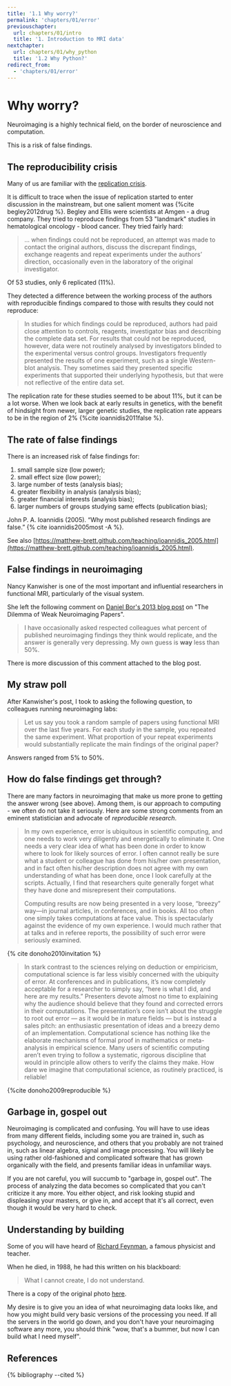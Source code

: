 ```yaml
---
title: '1.1 Why worry?'
permalink: 'chapters/01/error'
previouschapter:
  url: chapters/01/intro
  title: '1. Introduction to MRI data'
nextchapter:
  url: chapters/01/why_python
  title: '1.2 Why Python?'
redirect_from:
  - 'chapters/01/error'
---
```

# Why worry?

Neuroimaging is a highly technical field, on the border of neuroscience and
computation.

This is a risk of false findings.

## The reproducibility crisis

Many of us are familiar with the [replication
crisis](https://www.nature.com/news/1-500-scientists-lift-the-lid-on-reproducibility-1.19970).

It is difficult to trace when the issue of replication started to enter
discussion in the mainstream, but one salient moment was {%cite begley2012drug
%}.  Begley and Ellis were scientists at Amgen - a drug company. They tried to
reproduce findings from 53 "landmark" studies in hematological oncology -
blood cancer.  They tried fairly hard:

> ... when findings could not be reproduced, an attempt was made to contact
> the original authors, discuss the discrepant findings, exchange reagents and
> repeat experiments under the authors’ direction, occasionally even in the
> laboratory of the original investigator.

Of 53 studies, only 6 replicated (11%).

They detected a difference between the working process of the authors with
reproducible findings compared to those with results they could not reproduce:

> In studies for which findings could be reproduced, authors had paid close
> attention to controls, reagents, investigator bias and describing the
> complete data set. For results that could not be reproduced, however, data
> were not routinely analysed by investigators blinded to the experimental
> versus control groups. Investigators frequently presented the results of one
> experiment, such as a single Western-blot analysis. They sometimes said they
> presented specific experiments that supported their underlying hypothesis,
> but that were not reflective of the entire data set.

The replication rate for these studies seemed to be about 11%, but it can be a
lot worse.  When we look back at early results in genetics, with the benefit
of hindsight from newer, larger genetic studies, the replication rate appears
to be in the region of 2% {%cite ioannidis2011false %}.

## The rate of false findings

There is an increased risk of false findings for:

1. small sample size (low power);
2. small effect size (low power);
3. large number of tests (analysis bias);
4. greater flexibility in analysis (analysis bias);
5. greater financial interests (analysis bias);
6. larger numbers of groups studying same effects (publication bias);

John P. A. Ioannidis (2005). “Why most published research findings are false.”
{% cite ioannidis2005most -A %}.

See also
[https://matthew-brett.github.com/teaching/ioannidis_2005.html](https://matthew-brett.github.com/teaching/ioannidis_2005.html).

## False findings in neuroimaging

Nancy Kanwisher is one of the most important and influential researchers in
functional MRI, particularly of the visual system.

She left the following comment on [Daniel Bor's 2013 blog
post](http://www.danielbor.com/dilemma-weak-neuroimaging) on "The Dilemma of
Weak Neuroimaging Papers".

> I have occasionally asked respected colleagues what percent of published
> neuroimaging findings they think would replicate, and the answer is
> generally very depressing. My own guess is **way** less than 50%.

There is more discussion of this comment attached to the blog post.

## My straw poll

After Kanwisher's post, I took to asking the following question, to colleagues
running neuroimaging labs:

> Let us say you took a random sample of papers using functional MRI over the
> last five years. For each study in the sample, you repeated the same
> experiment.  What proportion of your repeat experiments would substantially
> replicate the main findings of the original paper?

Answers ranged from 5% to 50%.

## How do false findings get through?

There are many factors in neuroimaging that make us more prone to getting the
answer wrong (see above).  Among them, is our approach to computing - we often
do not take it seriously.  Here are some strong comments from an eminent
statistician and advocate of *reproducible research*.

> In my own experience, error is ubiquitous in scientific computing, and one
> needs to work very diligently and energetically to eliminate it. One needs a
> very clear idea of what has been done in order to know where to look for
> likely sources of error. I often cannot really be sure what a student or
> colleague has done from his/her own presentation, and in fact often his/her
> description does not agree with my own understanding of what has been done,
> once I look carefully at the scripts. Actually, I find that researchers
> quite generally forget what they have done and misrepresent their
> computations.
>
> Computing results are now being presented in a very loose, “breezy” way—in
> journal articles, in conferences, and in books. All too often one simply
> takes computations at face value. This is spectacularly against the evidence
> of my own experience. I would much rather that at talks and in referee
> reports, the possibility of such error were seriously examined.

{% cite donoho2010invitation %}

> In stark contrast to the sciences relying on deduction or empiricism,
> computational science is far less visibly concerned with the ubiquity of
> error. At conferences and in publications, it’s now completely acceptable
> for a researcher to simply say, “here is what I did, and here are my
> results.” Presenters devote almost no time to explaining why the audience
> should believe that they found and corrected errors in their computations.
> The presentation’s core isn’t about the struggle to root out error — as it
> would be in mature fields — but is instead a sales pitch: an enthusiastic
> presentation of ideas and a breezy demo of an implementation. Computational
> science has nothing like the elaborate mechanisms of formal proof in
> mathematics or meta-analysis in empirical science. Many users of scientific
> computing aren’t even trying to follow a systematic, rigorous discipline
> that would in principle allow others to verify the claims they make. How
> dare we imagine that computational science, as routinely practiced, is
> reliable!

{%cite donoho2009reproducible %}

## Garbage in, gospel out

Neuroimaging is complicated and confusing.  You will have to use ideas from
many different fields, including some you are trained in, such as psychology,
and neuroscience, and others that you probably are not trained in, such as
linear algebra, signal and image processing.  You will likely be using rather
old-fashioned and complicated software that has grown organically with the
field, and presents familiar ideas in unfamiliar ways.

If you are not careful, you will succumb to "garbage in, gospel out".  The
process of analyzing the data becomes so complicated that you can't criticize
it any more.  You either object, and risk looking stupid and displeasing your
masters, or give in, and accept that it's all correct, even though it would be
very hard to check.

## Understanding by building

Some of you will have heard of [Richard Feynman](https://en.wikipedia.org/wiki/Richard_Feynman), a famous physicist and teacher.

When he died, in 1988, he had this written on his blackboard:

> What I cannot create, I do not understand.

There is a copy of the original photo
[here](http://4.bp.blogspot.com/-dDIEBrnydU4/U1KyfconeZI/AAAAAAAARYk/bDhvfLteMjU/s1600/RF.png).

My desire is to give you an idea of what neuroimaging data looks like, and how
you might build very basic versions of the processing you need.  If all the
servers in the world go down, and you don't have your neuroimaging software
any more, you should think "wow, that's a bummer, but now I can build what I
need myself".

## References

{% bibliography --cited %}
